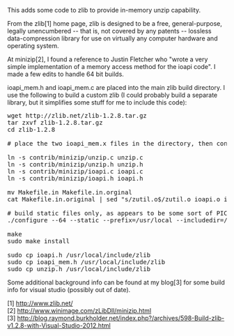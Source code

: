 This adds some code to zlib to provide in-memory unzip capability.

From the zlib[1] home page, zlib is designed to be a free, general-purpose, legally unencumbered -- that is, not covered by any patents -- lossless data-compression library for use on virtually any computer hardware and operating system. 

At minizip[2], I found a reference to Justin Fletcher who "wrote a very simple implementation of a memory access method for the ioapi code". I made a few edits to handle 64 bit builds. 

ioapi_mem.h and ioapi_mem.c are placed into the main zlib build directory.  I use the following to build a custom zlib (I could probably build a separate library, but it simplifies some stuff for me to include this code):

<pre>
wget http://zlib.net/zlib-1.2.8.tar.gz
tar zxvf zlib-1.2.8.tar.gz
cd zlib-1.2.8

# place the two ioapi_mem.x files in the directory, then continue with the remaining commands

ln -s contrib/minizip/unzip.c unzip.c
ln -s contrib/minizip/unzip.h unzip.h
ln -s contrib/minizip/ioapi.c ioapi.c
ln -s contrib/minizip/ioapi.h ioapi.h

mv Makefile.in Makefile.in.orginal
cat Makefile.in.original | sed "s/zutil.o$/zutil.o ioapi.o ioapi_mem.o unzip.o/" > Makefile.in

# build static files only, as appears to be some sort of PIC problem
./configure --64 --static --prefix=/usr/local --includedir=/usr/local/include/zlib

make
sudo make install

sudo cp ioapi.h /usr/local/include/zlib
sudo cp ioapi_mem.h /usr/local/include/zlib
sudo cp unzip.h /usr/local/include/zlib
</pre>

Some additional background info can be found at my blog[3] for some build info for visual studio (possibly out of date).

[1] http://www.zlib.net/  <br>
[2] http://www.winimage.com/zLibDll/minizip.html  <br>
[3] http://blog.raymond.burkholder.net/index.php?/archives/598-Build-zlib-v1.2.8-with-Visual-Studio-2012.html <br>
